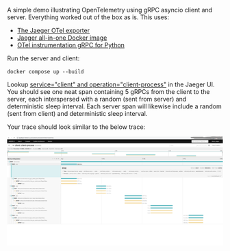 A simple demo illustrating OpenTelemetry using gRPC asyncio client and server. Everything worked out of the box as is. This uses:

* [The Jaeger OTel exporter](https://github.com/open-telemetry/opentelemetry-specification/blob/main/specification/sdk-environment-variables.md#jaeger-exporter)
* [Jaeger all-in-one Docker image](https://www.jaegertracing.io/docs/1.39/getting-started/)
* [OTel instrumentation gRPC for Python](https://github.com/open-telemetry/opentelemetry-python-contrib/tree/main/instrumentation/opentelemetry-instrumentation-grpc)

Run the server and client:

```shell script
docker compose up --build
```

Lookup [service="client" and operation="client-process"](http://localhost:16686/search?limit=20&lookback=1h&maxDuration&minDuration&operation=client-process&service=client) in the Jaeger UI. You should see one neat span containing 5 gRPCs from the client to the server, each interspersed with a random (sent from server) and deterministic sleep interval. Each server span will likewise include a random (sent from client) and deterministic sleep interval.

Your trace should look similar to the below trace:

![spans](spans.png)